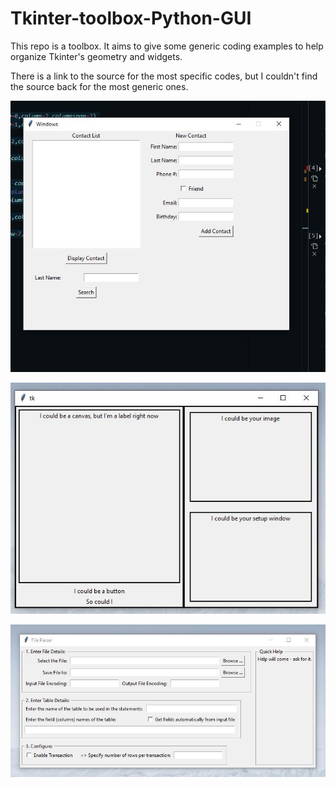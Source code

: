 # Tkinter-toolbox-Python-GUI
This repo is a toolbox. It aims to give some generic coding examples to help organize Tkinter's geometry and widgets.

There is a link to the source for the most specific codes, but I couldn't find the source back for the most generic ones.


![Alt text](GeometryAndWidgets.JPG "Title")

![Alt text](Geometry_V1.JPG?raw=true "Geometry_V1")

![Alt text](Geometry_V2.JPG?raw=true "Geometry_V2")


